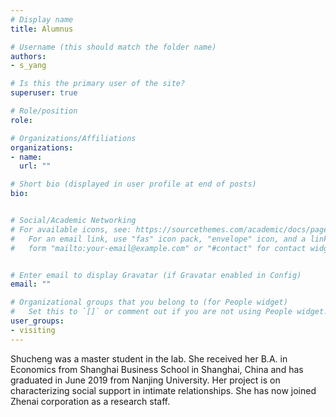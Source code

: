```yaml
---
# Display name
title: Alumnus

# Username (this should match the folder name)
authors:
- s_yang

# Is this the primary user of the site?
superuser: true

# Role/position
role:   

# Organizations/Affiliations
organizations:
- name: 
  url: ""

# Short bio (displayed in user profile at end of posts)
bio: 


# Social/Academic Networking
# For available icons, see: https://sourcethemes.com/academic/docs/page-builder/#icons
#   For an email link, use "fas" icon pack, "envelope" icon, and a link in the
#   form "mailto:your-email@example.com" or "#contact" for contact widget.


# Enter email to display Gravatar (if Gravatar enabled in Config)
email: ""

# Organizational groups that you belong to (for People widget)
#   Set this to `[]` or comment out if you are not using People widget.
user_groups:
- visiting
---
```

Shucheng was a master student in the lab. She received her B.A. in Economics from Shanghai Business School in Shanghai, China and has graduated in June 2019 from Nanjing University. Her project is on characterizing social support in intimate relationships. She has now joined Zhenai corporation as a research staff.

